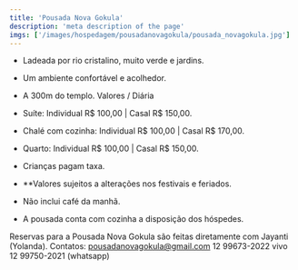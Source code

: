 ```yaml
---
title: 'Pousada Nova Gokula'
description: 'meta description of the page'
imgs: ['/images/hospedagem/pousadanovagokula/pousada_novagokula.jpg']
---
```

- Ladeada por rio cristalino, muito verde e jardins.
- Um ambiente confortável e acolhedor.
- A 300m do templo.
Valores / Diária
- Suíte: Individual R$ 100,00 | Casal R$ 150,00.
- Chalé com cozinha: Individual R$ 100,00 | Casal R$ 170,00.
- Quarto: Individual R$ 100,00 | Casal R$ 150,00.
- Crianças pagam taxa.
- **Valores sujeitos a alterações nos festivais e feriados.
- Não inclui café da manhã.

- A pousada conta com cozinha a disposição dos hóspedes.

Reservas para a Pousada Nova Gokula são feitas diretamente com Jayanti (Yolanda).
Contatos:
pousadanovagokula@gmail.com
12 99673-2022 vivo
12 99750-2021 (whatsapp)